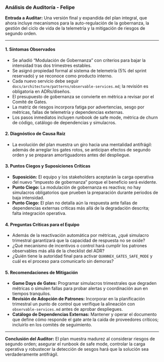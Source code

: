 ### Análisis de Auditoría - Felipe

**Entrada a Auditar:** Una versión final y expandida del plan integral, que ahora incluye mecanismos para la auto-regulación de la gobernanza, la gestión del ciclo de vida de la telemetría y la mitigación de riesgos de segundo orden.

---

#### 1. Síntomas Observados
* Se añadió “Modulación de Gobernanza” con criterios para bajar la intensidad tras dos trimestres estables.
* Se asignó propiedad formal al sistema de telemetría (5% del sprint reservado) y se reconoce como producto interno.
* Cada nuevo servicio debe seguir `docs/architecture/patterns/observable-services.md`; la revisión es obligatoria en ADRs/diseños.
* El presupuesto de gobernanza se convierte en métrica a revisar por el Comité de Gates.
* La matriz de riesgos incorpora fatiga por advertencias, sesgo por métricas, fallas de telemetría y dependencias externas.
* Los pasos inmediatos incluyen runbook de safe mode, métrica de churn de código, catálogo de dependencias y simulacros.

#### 2. Diagnóstico de Causa Raíz
* La evolución del plan muestra un giro hacia una mentalidad antifrágil: además de arreglar los gates rotos, se anticipan efectos de segundo orden y se preparan amortiguadores antes del despliegue.

#### 3. Puntos Ciegos y Suposiciones Críticas
* **Suposición:** El equipo y los stakeholders aceptarán la carga operativa del nuevo “impuesto de gobernanza” porque el beneficio será evidente.
* **Punto Ciego:** La modulación de gobernanza es reactiva; no hay simulacros obligatorios que prueben la preparación durante periodos de baja intensidad.
* **Punto Ciego:** El plan no detalla aún la respuesta ante fallas de dependencias externas críticas más allá de la degradación descrita; falta integración operativa.

#### 4. Preguntas Críticas para el Equipo
* Además de la reactivación automática por métricas, ¿qué simulacro trimestral garantizará que la capacidad de respuesta no se oxide?
* ¿Qué mecanismo de incentivos o control hará cumplir los patrones observables más allá de la checklist del ADR?
* ¿Quién tiene la autoridad final para activar `QUANNEX_GATES_SAFE_MODE` y cuál es el proceso para comunicarlo sin demoras?

#### 5. Recomendaciones de Mitigación
* **Game Days de Gates:** Programar simulacros trimestrales que degraden métricas o simulen fallas para probar alertas y coordinación aun en tiempos tranquilos.
* **Revisión de Adopción de Patrones:** Incorporar en la planificación trimestral un punto de control que verifique la alineación con `observable-services.md` antes de aprobar despliegues.
* **Catálogo de Dependencias Externas:** Mantener y operar el documento que define cómo responde el gate ante la caída de proveedores críticos; incluirlo en los comités de seguimiento.

---

**Conclusión del Auditor:** El plan muestra madurez al considerar riesgos de segundo orden; asegurar el runbook de safe mode, controlar la carga operativa y robustecer la detección de sesgos hará que la solución sea verdaderamente antifrágil.
